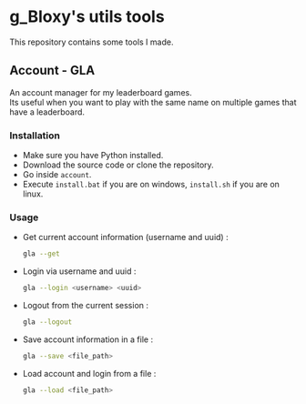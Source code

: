 # g_Bloxy's utils tools

This repository contains some tools I made.

## Account - GLA

An account manager for my leaderboard games.  
Its useful when you want to play with the same name on multiple games that have a leaderboard.

### Installation

- Make sure you have Python installed.
- Download the source code or clone the repository.
- Go inside `account`.
- Execute `install.bat` if you are on windows, `install.sh` if you are on linux.

### Usage

- Get current account information (username and uuid) :
  ```bash
  gla --get
  ```
- Login via username and uuid :
  ```bash
  gla --login <username> <uuid>
  ```
- Logout from the current session :
  ```bash
  gla --logout
  ```
- Save account information in a file :
  ```bash
  gla --save <file_path>
  ```
- Load account and login from a file :
  ```bash
  gla --load <file_path>
  ```
